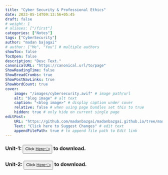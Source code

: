 ```yaml
---
title: "Cyber Security & Professional Ethics"
date: 2023-05-14T09:13:56+05:45
draft: false
# weight: 1
# aliases: ["/first"]
categories: ["Notes"]
tags: ["CyberSecurity"]
author: "madan bajagai"
# author: ["Me", "You"] # multiple authors
showToc: false
TocOpen: false
description: "Desc Text."
canonicalURL: "https://canonical.url/to/page"
ShowReadingTime: false
ShowBreadCrumbs: true
ShowPostNavLinks: true
ShowWordCount: true
cover:
    image: "/images/cybersecurity.avif" # image path/url
    alt: "blog image" # alt text
    caption: "<blog image>" # display caption under cover
    relative: false # when using page bundles set this to true
    hidden: true # only hide on current single page
editPost:
    URL: "https://github.com/madanbazgai/madanbazgai.github.io/tree/master/content/posts/"
    Text: "Click here to Suggest Changes" # edit text
    appendFilePath: true # to append file path to Edit link
---
```


### Unit-1: <button>Click [ Here👈](/notes/cybersecurity/cybersecurity-unit-1.pdf)</button> to download.

### Unit-2: <button>Click [ Here👈](/notes/cybersecurity/cybersecurity-unit-2-revised.pdf)</button> to download.

